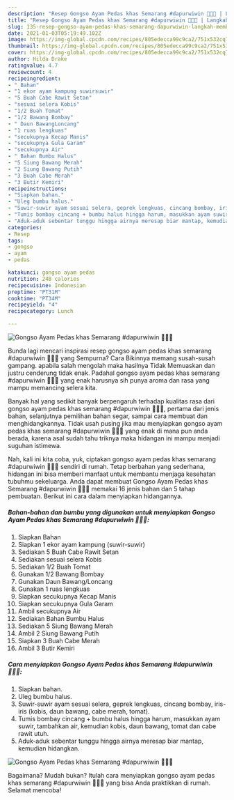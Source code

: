 ```yaml
---
description: "Resep Gongso Ayam Pedas khas Semarang #dapurwiwin 👩🏻‍🍳 | Langkah Membuat Gongso Ayam Pedas khas Semarang #dapurwiwin 👩🏻‍🍳 Yang Bikin Ngiler"
title: "Resep Gongso Ayam Pedas khas Semarang #dapurwiwin 👩🏻‍🍳 | Langkah Membuat Gongso Ayam Pedas khas Semarang #dapurwiwin 👩🏻‍🍳 Yang Bikin Ngiler"
slug: 135-resep-gongso-ayam-pedas-khas-semarang-dapurwiwin-langkah-membuat-gongso-ayam-pedas-khas-semarang-dapurwiwin-yang-bikin-ngiler
date: 2021-01-03T05:19:49.102Z
image: https://img-global.cpcdn.com/recipes/805edecca99c9ca2/751x532cq70/gongso-ayam-pedas-khas-semarang-dapurwiwin-👩🏻🍳-foto-resep-utama.jpg
thumbnail: https://img-global.cpcdn.com/recipes/805edecca99c9ca2/751x532cq70/gongso-ayam-pedas-khas-semarang-dapurwiwin-👩🏻🍳-foto-resep-utama.jpg
cover: https://img-global.cpcdn.com/recipes/805edecca99c9ca2/751x532cq70/gongso-ayam-pedas-khas-semarang-dapurwiwin-👩🏻🍳-foto-resep-utama.jpg
author: Hilda Drake
ratingvalue: 4.7
reviewcount: 4
recipeingredient:
- " Bahan"
- "1 ekor ayam kampung suwirsuwir"
- "5 Buah Cabe Rawit Setan"
- "sesuai selera Kobis"
- "1/2 Buah Tomat"
- "1/2 Bawang Bombay"
- " Daun BawangLoncang"
- "1 ruas lengkuas"
- "secukupnya Kecap Manis"
- "secukupnya Gula Garam"
- "secukupnya Air"
- " Bahan Bumbu Halus"
- "5 Siung Bawang Merah"
- "2 Siung Bawang Putih"
- "3 Buah Cabe Merah"
- "3 Butir Kemiri"
recipeinstructions:
- "Siapkan bahan."
- "Uleg bumbu halus."
- "Suwir-suwir ayam sesuai selera, geprek lengkuas, cincang bombay, iris-iris (kobis, daun bawang, cabe merah, tomat)."
- "Tumis bombay cincang + bumbu halus hingga harum, masukkan ayam suwir, tambahkan air, kemudian kobis, daun bawang, tomat dan cabe rawit utuh."
- "Aduk-aduk sebentar tunggu hingga airnya meresap biar mantap, kemudian hidangkan."
categories:
- Resep
tags:
- gongso
- ayam
- pedas

katakunci: gongso ayam pedas 
nutrition: 248 calories
recipecuisine: Indonesian
preptime: "PT31M"
cooktime: "PT34M"
recipeyield: "4"
recipecategory: Lunch

---
```



![Gongso Ayam Pedas khas Semarang #dapurwiwin 👩🏻‍🍳](https://img-global.cpcdn.com/recipes/805edecca99c9ca2/751x532cq70/gongso-ayam-pedas-khas-semarang-dapurwiwin-👩🏻🍳-foto-resep-utama.jpg)

Bunda lagi mencari inspirasi resep gongso ayam pedas khas semarang #dapurwiwin 👩🏻‍🍳 yang Sempurna? Cara Bikinnya memang susah-susah gampang. apabila salah mengolah maka hasilnya Tidak Memuaskan dan justru cenderung tidak enak. Padahal gongso ayam pedas khas semarang #dapurwiwin 👩🏻‍🍳 yang enak harusnya sih punya aroma dan rasa yang mampu memancing selera kita.

Banyak hal yang sedikit banyak berpengaruh terhadap kualitas rasa dari gongso ayam pedas khas semarang #dapurwiwin 👩🏻‍🍳, pertama dari jenis bahan, selanjutnya pemilihan bahan segar, sampai cara membuat dan menghidangkannya. Tidak usah pusing jika mau menyiapkan gongso ayam pedas khas semarang #dapurwiwin 👩🏻‍🍳 yang enak di mana pun anda berada, karena asal sudah tahu triknya maka hidangan ini mampu menjadi suguhan istimewa.




Nah, kali ini kita coba, yuk, ciptakan gongso ayam pedas khas semarang #dapurwiwin 👩🏻‍🍳 sendiri di rumah. Tetap berbahan yang sederhana, hidangan ini bisa memberi manfaat untuk membantu menjaga kesehatan tubuhmu sekeluarga. Anda dapat membuat Gongso Ayam Pedas khas Semarang #dapurwiwin 👩🏻‍🍳 memakai 16 jenis bahan dan 5 tahap pembuatan. Berikut ini cara dalam menyiapkan hidangannya.

<!--inarticleads1-->

##### Bahan-bahan dan bumbu yang digunakan untuk menyiapkan Gongso Ayam Pedas khas Semarang #dapurwiwin 👩🏻‍🍳:

1. Siapkan  Bahan
1. Siapkan 1 ekor ayam kampung (suwir-suwir)
1. Sediakan 5 Buah Cabe Rawit Setan
1. Sediakan sesuai selera Kobis
1. Sediakan 1/2 Buah Tomat
1. Gunakan 1/2 Bawang Bombay
1. Gunakan  Daun Bawang/Loncang
1. Gunakan 1 ruas lengkuas
1. Siapkan secukupnya Kecap Manis
1. Siapkan secukupnya Gula Garam
1. Ambil secukupnya Air
1. Sediakan  Bahan Bumbu Halus
1. Sediakan 5 Siung Bawang Merah
1. Ambil 2 Siung Bawang Putih
1. Siapkan 3 Buah Cabe Merah
1. Ambil 3 Butir Kemiri




<!--inarticleads2-->

##### Cara menyiapkan Gongso Ayam Pedas khas Semarang #dapurwiwin 👩🏻‍🍳:

1. Siapkan bahan.
1. Uleg bumbu halus.
1. Suwir-suwir ayam sesuai selera, geprek lengkuas, cincang bombay, iris-iris (kobis, daun bawang, cabe merah, tomat).
1. Tumis bombay cincang + bumbu halus hingga harum, masukkan ayam suwir, tambahkan air, kemudian kobis, daun bawang, tomat dan cabe rawit utuh.
1. Aduk-aduk sebentar tunggu hingga airnya meresap biar mantap, kemudian hidangkan.
<img src="//assets-global.cpcdn.com/assets/icons/button_play-2c75c40dde080a61004c1f40b05d8f140eaff45d7e9e6481dc71c63d2e7c4909.png" alt="Gongso Ayam Pedas khas Semarang #dapurwiwin 👩🏻‍🍳">



Bagaimana? Mudah bukan? Itulah cara menyiapkan gongso ayam pedas khas semarang #dapurwiwin 👩🏻‍🍳 yang bisa Anda praktikkan di rumah. Selamat mencoba!
